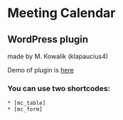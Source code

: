 # Meeting Calendar
## WordPress plugin

made by M. Kowalik (klapaucius4)


Demo of plugin is [here](https://meeting-calendar.michalkowalik.pl/)


### You can use two shortcodes:
    * [mc_table]
    * [mc_form]

